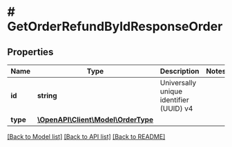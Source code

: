 # # GetOrderRefundByIdResponseOrder

## Properties

Name | Type | Description | Notes
------------ | ------------- | ------------- | -------------
**id** | **string** | Universally unique identifier (UUID) v4 |
**type** | [**\OpenAPI\Client\Model\OrderType**](OrderType.md) |  |

[[Back to Model list]](../../README.md#models) [[Back to API list]](../../README.md#endpoints) [[Back to README]](../../README.md)
